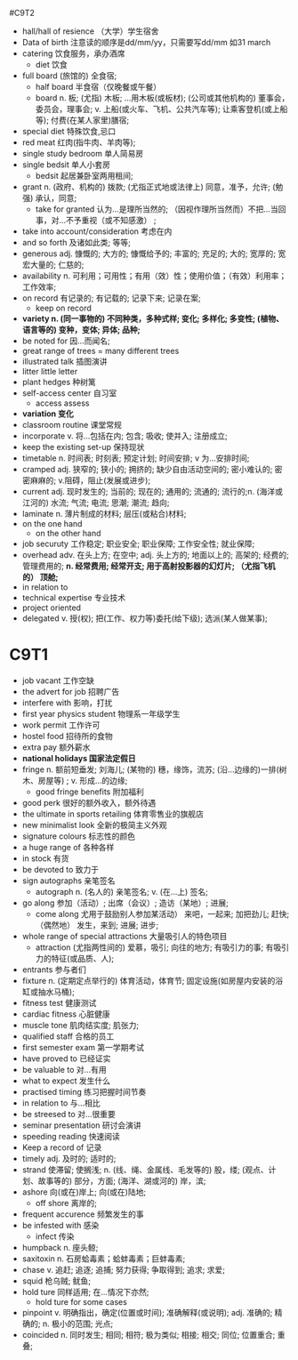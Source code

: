 #C9T2
- hall/hall of resience （大学）学生宿舍
- Data of birth 注意读的顺序是dd/mm/yy，只需要写dd/mm 如31 march
- catering 饮食服务，承办酒席
	- diet 饮食
- full board (旅馆的) 全食宿;
	- half board 半食宿（仅晚餐或午餐）
	- board n.	板; (尤指) 木板; …用木板(或板材); (公司或其他机构的) 董事会，委员会，理事会; v.	上船(或火车、飞机、公共汽车等); 让乘客登机(或上船等); 付费(在某人家里)膳宿;
- special diet 特殊饮食,忌口
- red meat 红肉(指牛肉、羊肉等);
- single study bedroom 单人简易房
- single bedsit 单人小套房
	- bedsit 起居兼卧室两用租间;
- grant n.	(政府、机构的) 拨款; (尤指正式地或法律上) 同意，准予，允许; (勉强) 承认，同意;
	- take for granted 认为…是理所当然的; （因视作理所当然而）不把…当回事，对…不予重视（或不知感激） ;
- take into account/consideration 考虑在内
- and so forth 及诸如此类; 等等;
- generous 	adj. 慷慨的; 大方的; 慷慨给予的; 丰富的; 充足的; 大的; 宽厚的; 宽宏大量的; 仁慈的;
- availability n.	可利用；可用性；有用（效）性；使用价值；（有效）利用率；工作效率;
- on record 有记录的; 有记载的; 记录下来; 记录在案;
	- keep on record
- **variety n.	(同一事物的) 不同种类，多种式样; 变化; 多样化; 多变性; (植物、语言等的) 变种，变体; 异体; 品种;**
- be noted for 因…而闻名;
- great range of trees = many different trees
- illustrated talk 插图演讲
- litter little letter
- plant hedges 种树篱
- self-access center 自习室
	- access assess
- **variation 变化**
- classroom routine 课堂常规
- incorporate v.	将…包括在内; 包含; 吸收; 使并入; 注册成立;
- keep the existing set-up 保持现状
- timetable n.	时间表; 时刻表; 预定计划; 时间安排; v 为…安排时间;
- cramped  adj.	狭窄的; 狭小的; 拥挤的; 缺少自由活动空间的; 密小难认的; 密密麻麻的; v.阻碍，阻止(发展或进步);
- current adj.	现时发生的; 当前的; 现在的; 通用的; 流通的; 流行的;n. (海洋或江河的) 水流; 气流; 电流; 思潮; 潮流; 趋向;
- laminate n.	薄片制成的材料; 层压(或粘合)材料;
- on the one hand
	- on the other hand
- job securuty 工作稳定; 职业安全; 职业保障; 工作安全性; 就业保障;
- overhead adv.	在头上方; 在空中; adj.	头上方的; 地面以上的; 高架的; 经费的; 管理费用的; **n. 经常费用; 经常开支; 用于高射投影器的幻灯片; （尤指飞机的） 顶舱;**
- in relation to
- technical expertise 专业技术
- project oriented
- delegated v.	授(权); 把(工作、权力等)委托(给下级); 选派(某人做某事);

# C9T1
- job vacant 工作空缺
- the advert for job 招聘广告
- interfere with 影响，打扰
- first year physics student 物理系一年级学生
- work permit 工作许可
- hostel food 招待所的食物
- extra pay 额外薪水
- **national holidays 国家法定假日**
- fringe n.	额前短垂发; 刘海儿; (某物的) 穗，缘饰，流苏; (沿…边缘的)一排(树木、房屋等) ; v. 形成…的边缘;
	- good fringe benefits 附加福利
- good perk 很好的额外收入，额外待遇
- the ultimate in sports retailing 体育零售业的旗舰店
- new minimalist look 全新的极简主义外观
- signature colours 标志性的颜色
- a huge range of 各种各样
- in stock 有货
- be devoted to 致力于
- sign autographs 亲笔签名
	- autograph n.	(名人的) 亲笔签名; v.	(在…上) 签名;
- go along 参加（活动）; 出席（会议）; 造访（某地）; 进展;
	- come along 尤用于鼓励别人参加某活动） 来吧，一起来; 加把劲儿; 赶快; （偶然地） 发生，来到; 进展; 进步;
- whole range of special attractions 大量吸引人的特色项目
	- attraction (尤指两性间的) 爱慕，吸引; 向往的地方; 有吸引力的事; 有吸引力的特征(或品质、人);
- entrants 参与者们
- fixture n. (定期定点举行的) 体育活动，体育节; 固定设施(如房屋内安装的浴缸或抽水马桶);
- fitness test 健康测试
- cardiac fitness 心脏健康
- muscle tone 肌肉结实度; 肌张力;
- qualified staff 合格的员工
- first semester exam 第一学期考试
- have proved to 已经证实
- be valuable to 对...有用
- what to expect 发生什么
- practised timing 练习把握时间节奏
- in relation to 与...相比
- be streesed to 对...很重要
- seminar presentation 研讨会演讲
- speeding reading 快速阅读
- Keep a record of 记录
- timely  adj.	及时的; 适时的;
- strand 使滞留; 使搁浅; n. (线、绳、金属线、毛发等的) 股，缕; (观点、计划、故事等的) 部分，方面; (海洋、湖或河的) 岸，滨;
- ashore 向(或在)岸上; 向(或在)陆地;
	- off shore 离岸的;
- frequent accurence 频繁发生的事
- be infested with 感染
	- infect 传染
- humpback n.	座头鲸;
- saxitoxin n. 石房蛤毒素；蛤蚌毒素；巨蚌毒素;
- chase v. 追赶; 追逐; 追捕; 努力获得; 争取得到; 追求; 求爱;
- squid 枪乌贼; 鱿鱼;
- hold ture 同样适用; 在…情况下亦然;
	- hold ture for some cases
- pinpoint v. 明确指出，确定(位置或时间); 准确解释(或说明); adj. 准确的; 精确的; n. 极小的范围; 光点;
- coincided n. 同时发生; 相同; 相符; 极为类似; 相接; 相交; 同位; 位置重合; 重叠;

 

